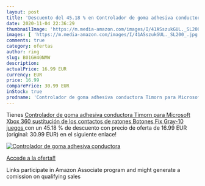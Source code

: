 ```yaml
---
layout: post
title: 'Descuento del 45.18 % en Controlador de goma adhesiva conductora '
date: 2020-11-04 22:36:29
thumbnailImage: 'https://m.media-amazon.com/images/I/41ASszukGUL._SL200_.jpg'
images: [ 'https://m.media-amazon.com/images/I/41ASszukGUL._SL200_.jpg' ]
comments: true
category: ofertas
author: ring
slug: B01GH40NMW
description:
actualPrice: 16.99 EUR
currency: EUR
price: 16.99
comparePrice: 30.99 EUR
inStock: true
prodname: 'Controlador de goma adhesiva conductora Timorn para Microsoft Xbox 360 sustitución de los contactos de ratones Botones Fix  Gray-10 juegos '
---
```


Tienes [Controlador de goma adhesiva conductora Timorn para Microsoft Xbox 360 sustitución de los contactos de ratones Botones Fix  Gray-10 juegos ](https://www.amazon.es/dp/B01GH40NMW/?tag=tolees-21) con un 45.18 % de descuento con precio de oferta de 16.99 EUR (original: 30.99 EUR) en el siguiente enlace!

[![Controlador de goma adhesiva conductora ](https://m.media-amazon.com/images/I/41ASszukGUL._SL200_.jpg)](https://www.amazon.es/dp/B01GH40NMW/?tag=tolees-21)

[Accede a la oferta!!](https://www.amazon.es/dp/B01GH40NMW/?tag=tolees-21)

Links participate in Amazon Associate program and might generate a comission on qualifying sales



